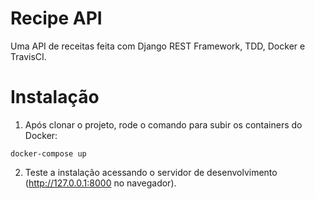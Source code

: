# Recipe API
Uma API de receitas feita com Django REST Framework, TDD, Docker e TravisCI.

# Instalação
1. Após clonar o projeto, rode o comando para subir os containers do Docker:
```
docker-compose up
```
2. Teste a instalação acessando o servidor de desenvolvimento (http://127.0.0.1:8000 no navegador).